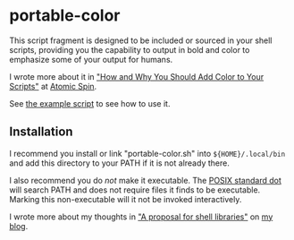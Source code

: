 # portable-color

This script fragment is designed to be included or sourced in your shell scripts, providing you the capability to output in bold and color to emphasize some of your output for humans.

I wrote more about it in ["How and Why You Should Add Color to Your Scripts"](https://spin.atomicobject.com/2023/05/25/color-scripts/) at [Atomic Spin](https://spin.atomicobject.com/).

See [the example script](./example) to see how to use it.

## Installation

I recommend you install or link "portable-color.sh" into `${HOME}/.local/bin` and add this directory to your PATH if it is not already there.

I also recommend you do _not_ make it executable. The [POSIX standard dot](https://pubs.opengroup.org/onlinepubs/9699919799/utilities/V3_chap02.html#dot) will search PATH and does not require files it finds to be executable. Marking this non-executable will it not be invoked interactively.

I wrote more about my thoughts in ["A proposal for shell libraries"](https://mattiebee.io/44251/a-proposal-for-shell-libraries) on [my blog](https://mattiebee.io/).
